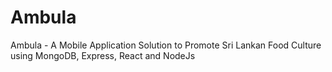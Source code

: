 # Ambula
Ambula - A Mobile Application Solution to Promote Sri Lankan Food Culture using MongoDB, Express, React and NodeJs
